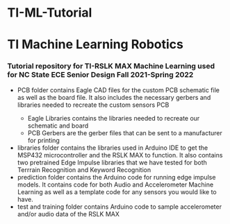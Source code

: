 # TI-ML-Tutorial
<html>
<body>
<h1>TI Machine Learning Robotics</h1>
<h3>Tutorial repository for TI-RSLK MAX Machine Learning used for NC State ECE Senior Design Fall 2021-Spring 2022</h3>
<ul>
    <li>PCB folder contains Eagle CAD files for the custom PCB schematic file as well as the board file. It also includes the necessary gerbers and libraries needed to recreate the custom sensors PCB</li>
    <ul>
        <li>Eagle Libraries contains the libraries needed to recreate our schematic and board</li>
        <li>PCB Gerbers are the gerber files that can be sent to a manufacturer for printing</li>
    </ul>
    <li>libraries folder contains the libraries used in Arduino IDE to get the MSP432 microcontroller and the RSLK MAX to function. 
    It also contains two pretrained Edge Impulse libraries that we have tested for both Terrrain Recognition and Keyword Recognition</li>
    <li>prediction folder contains the Arduino code for running edge impulse models. 
    It contains code for both Audio and Accelerometer Machine Learning as well as a template code for any sensors you would like to have.</li>
    <li>test and training folder contains Arduino code to sample accelerometer and/or audio data of the RSLK MAX</li>
</ul>

</body>
</html>
